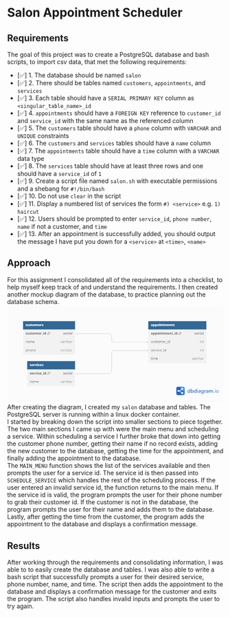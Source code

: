# Salon Appointment Scheduler

## Requirements
The goal of this project was to create a PostgreSQL database and bash scripts, to import csv data, that met the following requirements:
- [✅] 1. The database should be named `salon`
- [✅] 2. There should be tables named `customers`, `appointments`, and `services`
- [✅] 3. Each table should have a `SERIAL PRIMARY KEY` column as `<singular_table_name>_id`
- [✅] 4. `appointments` should have a `FOREIGN KEY` reference to `customer_id` and `service_id` with the same name as the referenced column
- [✅] 5. The `customers` table should have a `phone` column with `VARCHAR` and `UNIQUE` constraints
- [✅] 6. The `customers` and `services` tables should have a `name` column
- [✅] 7. The `appointments` table should have a `time` column with a `VARCHAR` data type
- [✅] 8. The `services` table should have at least three rows and one should have a `service_id` of `1`
- [✅] 9. Create a script file named `salon.sh` with executable permissions and a shebang for `#!/bin/bash`
- [✅] 10. Do not use `clear` in the script
- [✅] 11. Display a numbered list of services the form `#) <service>` e.g. `1) haircut`
- [✅] 12. Users should be prompted to enter `service_id`, `phone number`, `name` if not a customer, and `time`
- [✅] 13. After an appointment is successfully added, you should output the message I have put you down for a `<service>` at `<time>`, `<name>`

## Approach
For this assignment I consolidated all of the requirements into a checklist, to help myself keep track of and understand the requirements. I then created another mockup diagram of the database, to practice planning out the database schema.<br>
![worldcup database diagram](./salon.png)<br>
After creating the diagram, I created my `salon` database and tables. The PostgreSQL server is running within a linux docker container.<br>
I started by breaking down the script into smaller sections to piece together. The two main sections I came up with were the main menu and scheduling a service. Within scheduling a service I further broke that down into getting the customer phone number, getting their name if no record exists, adding the new customer to the database, getting the time for the appointment, and finally adding the appointment to the database. <br>
The `MAIN_MENU` function shows the list of the services available and then prompts the user for a service id. The service id is then passed into `SCHEDULE_SERVICE` which handles the rest of the scheduling process. If the user entered an invalid service id, the function returns to the main menu. If the service id is valid, the program prompts the user for their phone number to grab their customer id. If the customer is not in the database, the program prompts the user for their name and adds them to the database. Lastly, after getting the time from the customer, the program adds the appointment to the database and displays a confirmation message.


## Results
After working through the requirements and consolidating information, I was able to to easily create the database and tables. I was also able to write a bash script that successfully prompts a user for their desired service, phone number, name, and time. The script then adds the appointment to the database and displays a confirmation message for the customer and exits the program. The script also handles invalid inputs and prompts the user to try again.